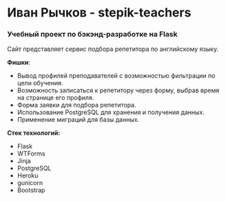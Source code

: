 # Иван Рычков - stepik-teachers

### Учебный проект по бэкэнд-разработке на Flask

Сайт представляет сервис подбора репетитора по английскому языку.

**Фишки**:

- Вывод профилей преподавателей с возможностью фильтрации по цели обучения.
- Возможность записаться к репетитору через форму, выбрав время на странице его профиля.
- Форма заявки для подбора репетитора.
- Использование PostgreSQL для хранения и получения данных.
- Применение миграций для базы данных.

**Стек технологий:**

- Flask
- WTForms
- Jinja
- PostgreSQL
- Heroku
- gunicorn
- Bootstrap
